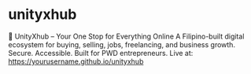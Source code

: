 # unityxhub
🚀 UnityXhub – Your One Stop for Everything Online   A Filipino-built digital ecosystem for buying, selling, jobs, freelancing, and business growth.   Secure. Accessible. Built for PWD entrepreneurs.   Live at: https://yourusername.github.io/unityxhub
